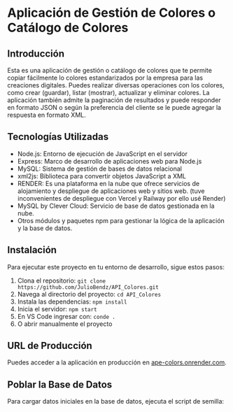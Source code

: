 # Aplicación de Gestión de Colores o Catálogo de Colores

## Introducción

Esta es una aplicación de gestión o catálogo de colores que te permite copiar fácilmente lo colores estandarizados por la empresa para las creaciones digitales. Puedes realizar diversas operaciones con los colores, como crear (guardar), listar (mostrar), actualizar y eliminar colores. La aplicación también admite la paginación de resultados y puede responder en formato JSON o según la preferencia del cliente se le puede agregar la respuesta en formato XML.

## Tecnologías Utilizadas

- Node.js: Entorno de ejecución de JavaScript en el servidor
- Express: Marco de desarrollo de aplicaciones web para Node.js
- MySQL: Sistema de gestión de bases de datos relacional
- xml2js: Biblioteca para convertir objetos JavaScript a XML
- RENDER: Es una plataforma en la nube que ofrece servicios de alojamiento y despliegue de aplicaciones web y sitios web. (tuve inconvenientes de despliegue con Vercel y Railway por ello usé Render) 
- MySQL by Clever Cloud: Servicio de base de datos gestionada en la nube.
- Otros módulos y paquetes npm para gestionar la lógica de la aplicación y la base de datos.

## Instalación
Para ejecutar este proyecto en tu entorno de desarrollo, sigue estos pasos:

1. Clona el repositorio: `git clone https://github.com/JulioBendz/API_Colores.git`
2. Navega al directorio del proyecto: `cd API_Colores`
3. Instala las dependencias: `npm install`
4. Inicia el servidor: `npm start`
5. En VS Code ingresar con: `conde .` 
6. O abrir manualmente el proyecto

## URL de Producción
Puedes acceder a la aplicación en producción en [ape-colors.onrender.com](https://ape-colors.onrender.com/api/colors/).

## Poblar la Base de Datos
Para cargar datos iniciales en la base de datos, ejecuta el script de semilla:

